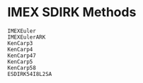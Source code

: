 # IMEX SDIRK Methods

```@docs
IMEXEuler
IMEXEulerARK
KenCarp3
KenCarp4
KenCarp47
KenCarp5
KenCarp58
ESDIRK54I8L2SA
```